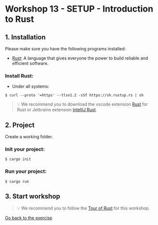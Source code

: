 # Workshop 13 - SETUP - Introduction to Rust

## 1. Installation

Please make sure you have the following programs installed:
 - [Rust](https://www.rust-lang.org/fr/): A language that gives everyone the power to build reliable and efficient software.

### Install Rust:
 - Under all systems: 
```shell
$ curl --proto '=https' --tlsv1.2 -sSf https://sh.rustup.rs | sh
```
> :bulb: We recommend you to download the vscode extension [Rust](https://marketplace.visualstudio.com/items?itemName=rust-lang.rust) for Rust or Jetbrains extension [IntelliJ Rust](https://www.jetbrains.com/fr-fr/rust/).

## 2. Project

Create a working folder.

### Init your project:

```shell
$ cargo init
```

### Run your project:

```shell
$ cargo run
```

## 3. Start workshop

> :bulb: We recommend you to follow the [Tour of Rust](https://tourofrust.com/index.html) for this workshop.

[Go back to the exercise](./README.md)
